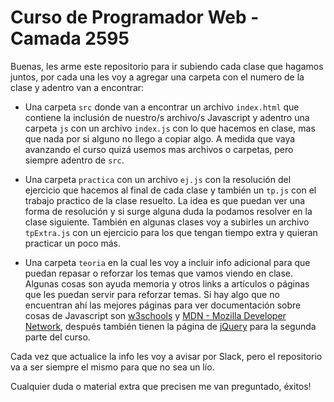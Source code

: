 # Curso de Programador Web - Camada 2595

Buenas, les arme este repositorio para ir subiendo cada clase que hagamos juntos, por cada una les voy a agregar una carpeta con el numero de la clase y adentro van a encontrar:

- Una carpeta `src` donde van a encontrar un archivo `index.html` que contiene la inclusión de nuestro/s archivo/s Javascript y adentro una carpeta `js` con un archivo `index.js` con lo que hacemos en clase, mas que nada por si alguno no llego a copiar algo. A medida que vaya avanzando el curso quizá usemos mas archivos o carpetas, pero siempre adentro de `src`.

- Una carpeta `practica` con un archivo `ej.js` con la resolución del ejercicio que hacemos al final de cada clase y también un `tp.js` con el trabajo practico de la clase resuelto. La idea es que puedan ver una forma de resolución y si surge alguna duda la podamos resolver en la clase siguiente. También en algunas clases voy a subirles un archivo `tpExtra.js` con un ejercicio para los que tengan tiempo extra y quieran practicar un poco más.

- Una carpeta `teoria` en la cual les voy a incluir info adicional para que puedan repasar o reforzar los temas que vamos viendo en clase. Algunas cosas son ayuda memoria y otros links a artículos o páginas que les puedan servir para reforzar temas. Si hay algo que no encuentran ahí las mejores páginas para ver documentación sobre cosas de Javascript son [w3schools](https://www.w3schools.com/) y [MDN - Mozilla Developer Network](https://developer.mozilla.org/es/), después también tienen la página de [jQuery](https://jquery.com/) para la segunda parte del curso.

Cada vez que actualice la info les voy a avisar por Slack, pero el repositorio va a ser siempre el mismo para que no sea un lío.

Cualquier duda o material extra que precisen me van preguntado, éxitos!